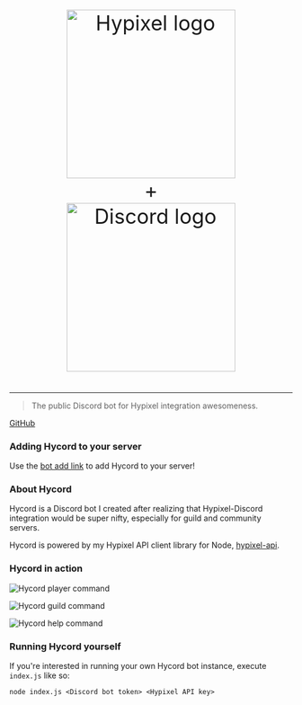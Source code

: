 <p align="center" style="text-align: center; font-size: 2.6em">
	<img src="https://api.hypixel.net/assets/images/logo.png" width="300" alt="Hypixel logo"/>
	<br />
	+
	<br />
	<img src="https://upload.wikimedia.org/wikipedia/en/b/b7/Discord_logo_svg.svg" width="300" alt="Discord logo"/>
</p>

---

> The public Discord bot for Hypixel integration awesomeness.

[GitHub](https://github.com/ethanent/hycord)

### Adding Hycord to your server

Use the [bot add link](https://discordapp.com/oauth2/authorize?client_id=381633622148513802&scope=bot&permissions=8) to add Hycord to your server!

### About Hycord

Hycord is a Discord bot I created after realizing that Hypixel-Discord integration would be super nifty, especially for guild and community servers.

Hycord is powered by my Hypixel API client library for Node, [hypixel-api](https://github.com/ethanent/hypixel-api).

### Hycord in action

![Hycord player command](https://i.imgur.com/a1h0Jju.png)

![Hycord guild command](https://i.imgur.com/AgbvXTt.png)

![Hycord help command](https://i.imgur.com/c1maZrZ.png)

### Running Hycord yourself

If you're interested in running your own Hycord bot instance, execute `index.js` like so:

```shell
node index.js <Discord bot token> <Hypixel API key>
```